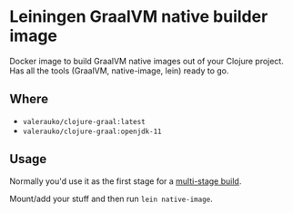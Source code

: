 # Leiningen GraalVM native builder image

Docker image to build GraalVM native images out of your Clojure project. Has all the tools (GraalVM, native-image, lein) ready to go.

## Where

* `valerauko/clojure-graal:latest`
* `valerauko/clojure-graal:openjdk-11`

## Usage

Normally you'd use it as the first stage for a [multi-stage build](https://docs.docker.com/develop/develop-images/multistage-build/).

Mount/add your stuff and then run `lein native-image`.
